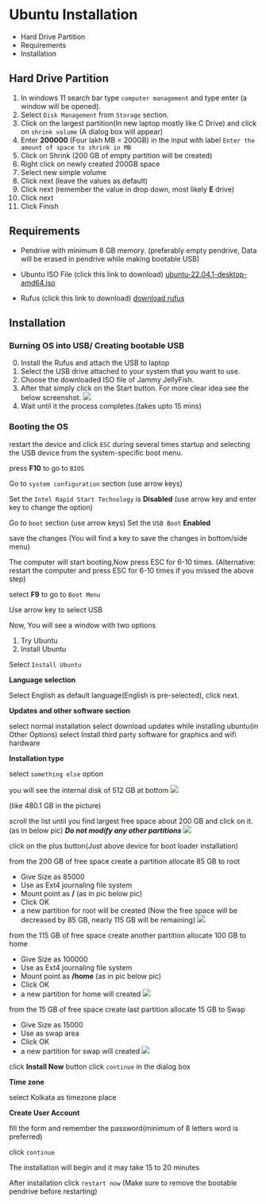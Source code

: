 # **Ubuntu Installation**

- Hard Drive Partition
- Requirements
- Installation


## **Hard Drive Partition**

  1.  In windows 11 search bar type `computer management` and type enter (a window will be opened).
  2.  Select `Disk Management` from `Storage` section.
  3.  Click on the largest partition(In new laptop mostly like C Drive) and click on `shrink volume` (A dialog box will appear)
  4.  Enter **200000** (Four lakh MB = 200GB) in the input with label `Enter the amount of space to shrink in MB`
  5. Click on Shrink (200 GB of empty partition will be created)
  6. Right click on newly created 200GB space 
  7. Select new simple volume
  8. Click next (leave the values as default)
  9. Click next (remember the value in drop down, most likely **E** drive)
  10. Click next
  11. Click Finish

## **Requirements**

  - Pendrive with minimum 8 GB memory.
(preferably empty pendrive, Data will be erased in pendrive while making bootable USB)

  - Ubuntu ISO File (click this link to download)
[ubuntu-22.04.1-desktop-amd64.iso](https://releases.ubuntu.com/22.04/ubuntu-22.04.1-desktop-amd64.iso)

  - Rufus (click this link to download) [download rufus](https://github.com/pbatard/rufus/releases/download/v3.20/rufus-3.20.exe)

## **Installation**
### **Burning OS into USB/ Creating bootable USB** 
0. Install the Rufus and attach the USB to laptop
1. Select the USB drive attached to your system that you want to use.
2. Choose the downloaded ISO file of Jammy JellyFish.
3. After that simply click on the Start button. For more clear idea see the below screenshot.
![](rufus.png)
4. Wait until it the process completes.(takes upto 15 mins)

### **Booting the OS**

restart the device and click `ESC` during several times startup and selecting the USB device from the system-specific boot menu.

press **F10** to go to `BIOS`

Go to `system configuration` section (use arrow keys)

Set the `Intel Rapid Start Technology` is **Disabled** (use arrow key and enter key to change the option)

Go to `boot` section (use arrow keys)
Set the `USB Boot` **Enabled**

save the changes (You will find a key to save the changes in bottom/side menu)

The computer will start booting,Now press ESC for 6-10 times.
(Alternative: restart the computer and press ESC for 6-10 times if you missed the above step)

select **F9** to go to `Boot Menu`

Use arrow key to select USB

Now, You will see a window with two options
1. Try Ubuntu
2. Install Ubuntu

Select `Install Ubuntu`

**Language selection**

Select English as default language(English is pre-selected), click next.

**Updates and other software section**

select normal installation 
select download updates while installing ubuntu(in Other Options)
select Install third party software for graphics and wifi hardware

**Installation type**

select `something else` option

you will see the internal disk of 512 GB at bottom
![](disk.png)

(like 480.1 GB in the picture)

scroll the list until you find largest free space about 200 GB and click on it.(as in below pic)
_**Do not modify any other partitions**_
![](disk1.png)

click on the plus button(Just above device for boot loader installation)

from the 200 GB of free space create a partition
allocate 85 GB to root
  - Give Size as 85000 
  - Use as Ext4 journaling file system
  - Mount point as **/** (as in pic below pic)
  - Click OK
- a new partition for root will be created (Now the free space will be decreased by 85 GB, nearly 115 GB will be remaining)
![](disk2.png)

from the 115 GB of free space create another partition
allocate 100 GB to home
  - Give Size as 100000 
  - Use as Ext4 journaling file system
  - Mount point as **/home** (as in pic below pic)
  - Click OK
  - a new partition for home will created
![](disk3.png)

from the 15 GB of free space create last partition
allocate 15 GB to Swap
  - Give Size as 15000 
  - Use as swap area
  - Click OK
  - a new partition for swap will created 
![](disk3.png)

click **Install Now** button
click `continue` in the dialog box

**Time zone**

select Kolkata as timezone place

**Create User Account**

fill the form and remember the password(minimum of 8 letters word is preferred)

click `continue`

The installation will begin and it may take 15 to 20 minutes


After installation click `restart now` (Make sure to remove the bootable pendrive before restarting)